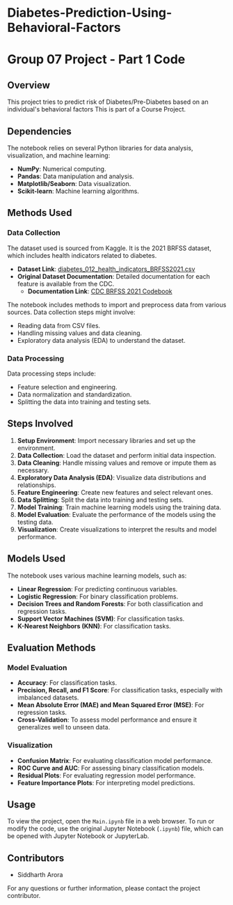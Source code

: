 # Diabetes-Prediction-Using-Behavioral-Factors

# Group 07 Project - Part 1 Code

## Overview

This project tries to predict risk of Diabetes/Pre-Diabetes based on an individual's behavioral factors
This is part of a Course Project.

## Dependencies

The notebook relies on several Python libraries for data analysis, visualization, and machine learning:

- **NumPy**: Numerical computing.
- **Pandas**: Data manipulation and analysis.
- **Matplotlib/Seaborn**: Data visualization.
- **Scikit-learn**: Machine learning algorithms.

## Methods Used

### Data Collection
The dataset used is sourced from Kaggle. It is the 2021 BRFSS dataset, which includes health indicators related to diabetes.

- **Dataset Link**: [diabetes_012_health_indicators_BRFSS2021.csv](https://www.kaggle.com/datasets/diabetes_012_health_indicators_BRFSS2021.csv)
- **Original Dataset Documentation**: Detailed documentation for each feature is available from the CDC.
  - **Documentation Link**: [CDC BRFSS 2021 Codebook](https://www.cdc.gov/brfss/annual_data/2021/pdf/codebook21_llcp-v2-508.pdf)

The notebook includes methods to import and preprocess data from various sources. Data collection steps might involve:

- Reading data from CSV files.
- Handling missing values and data cleaning.
- Exploratory data analysis (EDA) to understand the dataset.

### Data Processing

Data processing steps include:

- Feature selection and engineering.
- Data normalization and standardization.
- Splitting the data into training and testing sets.

## Steps Involved

1. **Setup Environment**: Import necessary libraries and set up the environment.
2. **Data Collection**: Load the dataset and perform initial data inspection.
3. **Data Cleaning**: Handle missing values and remove or impute them as necessary.
4. **Exploratory Data Analysis (EDA)**: Visualize data distributions and relationships.
5. **Feature Engineering**: Create new features and select relevant ones.
6. **Data Splitting**: Split the data into training and testing sets.
7. **Model Training**: Train machine learning models using the training data.
8. **Model Evaluation**: Evaluate the performance of the models using the testing data.
9. **Visualization**: Create visualizations to interpret the results and model performance.

## Models Used

The notebook uses various machine learning models, such as:

- **Linear Regression**: For predicting continuous variables.
- **Logistic Regression**: For binary classification problems.
- **Decision Trees and Random Forests**: For both classification and regression tasks.
- **Support Vector Machines (SVM)**: For classification tasks.
- **K-Nearest Neighbors (KNN)**: For classification tasks.

## Evaluation Methods

### Model Evaluation

- **Accuracy**: For classification tasks.
- **Precision, Recall, and F1 Score**: For classification tasks, especially with imbalanced datasets.
- **Mean Absolute Error (MAE) and Mean Squared Error (MSE)**: For regression tasks.
- **Cross-Validation**: To assess model performance and ensure it generalizes well to unseen data.

### Visualization

- **Confusion Matrix**: For evaluating classification model performance.
- **ROC Curve and AUC**: For assessing binary classification models.
- **Residual Plots**: For evaluating regression model performance.
- **Feature Importance Plots**: For interpreting model predictions.

## Usage

To view the project, open the `Main.ipynb` file in a web browser. To run or modify the code, use the original Jupyter Notebook (`.ipynb`) file, which can be opened with Jupyter Notebook or JupyterLab.

## Contributors

- Siddharth Arora

For any questions or further information, please contact the project contributor.


